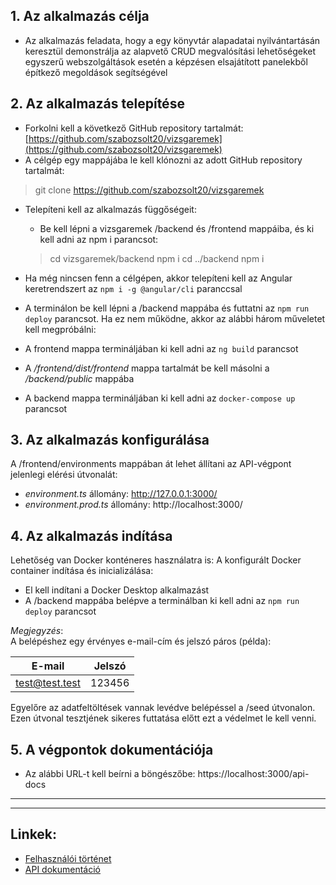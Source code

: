 ## **1. Az alkalmazás célja**

- Az alkalmazás feladata, hogy a egy könyvtár alapadatai nyilvántartásán keresztül demonstrálja az alapvető CRUD megvalósítási lehetőségeket egyszerű webszolgáltások esetén a képzésen elsajátított panelekből építkező megoldások segítségével

## **2. Az alkalmazás telepítése**

- Forkolni kell a következő GitHub repository tartalmát: [https://github.com/szabozsolt20/vizsgaremek](https://github.com/szabozsolt20/vizsgaremek)   
- A célgép egy mappájába le kell klónozni az adott GitHub repository tartalmát:
>git clone https://github.com/szabozsolt20/vizsgaremek

- Telepíteni kell az alkalmazás függőségeit:
  - Be kell lépni a vizsgaremek /backend és /frontend mappáiba, és ki kell adni az npm i parancsot:
  >cd vizsgaremek/backend
  >npm i
  >cd ../backend
  >npm i

- Ha még nincsen fenn a célgépen, akkor telepíteni kell az Angular keretrendszert az `npm i -g @angular/cli` paranccsal  
- A terminálon be kell lépni a /backend mappába és futtatni az `npm run deploy` parancsot. Ha ez nem működne, akkor az alábbi három műveletet kell megpróbálni:
- A frontend mappa termináljában ki kell adni az `ng build` parancsot   
- A _/frontend/dist/frontend_ mappa tartalmát be kell másolni a _/backend/public_ mappába   
- A backend mappa termináljában ki kell adni az `docker-compose up` parancsot

## **3. Az alkalmazás konfigurálása**

A /frontend/environments mappában át lehet állítani az API-végpont jelenlegi elérési útvonalát:
  - _environment.ts_ állomány: http://127.0.0.1:3000/  
  - _environment.prod.ts_ állomány: http://localhost:3000/ 

## **4. Az alkalmazás indítása**

Lehetőség van Docker konténeres használatra is:
A konfigurált Docker container indítása és inicializálása:
- El kell indítani a Docker Desktop alkalmazást
- A /backend mappába belépve a terminálban ki kell adni az `npm run deploy` parancsot  

_Megjegyzés_:  
A belépéshez egy érvényes e-mail-cím és jelszó páros (példa):  

E-mail | Jelszó
------------ | -------------
test@test.test | 123456

Egyelőre az adatfeltöltések vannak levédve belépéssel a  /seed útvonalon. Ezen útvonal tesztjének sikeres futtatása előtt ezt a védelmet le kell venni.
## **5. A végpontok dokumentációja**

- Az alábbi URL-t kell beírni a böngészőbe: https://localhost:3000/api-docs

---
---

## **Linkek:**  

- [Felhasználói történet](https://github.com/szabozsolt20/vizsgaremek/blob/main/README.md)
- [API dokumentáció](https://localhost:3000/api-docs)




